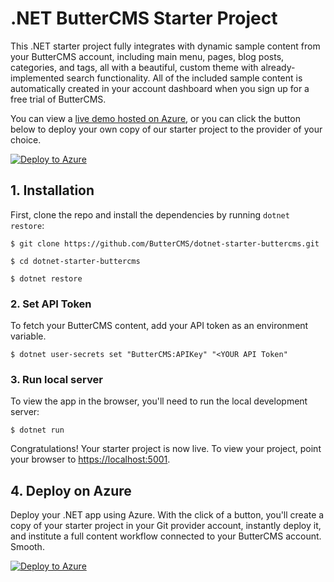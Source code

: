# .NET ButterCMS Starter Project

This .NET starter project fully integrates with dynamic sample content from your ButterCMS account, including main menu, pages, blog posts, categories, and tags, all with a beautiful, custom theme with already-implemented search functionality. All of the included sample content is automatically created in your account dashboard when you sign up for a free trial of ButterCMS.

You can view a [live demo hosted on Azure](https://dotnet-starter-buttercms.azurewebsites.net), or you can click the button below to deploy your own copy of our starter project to the provider of your choice.

[![Deploy to Azure](https://aka.ms/deploytoazurebutton)](https://portal.azure.com/#create/Microsoft.Template/uri/https%3A%2F%2Fraw.githubusercontent.com%2Fvlnevyhosteny%2FButterCMS.Starter%2Fmain%2F.azure%2Ftemplate%2Ftemplate.json)

## 1. Installation

First, clone the repo and install the dependencies by running `dotnet restore`:

```console
$ git clone https://github.com/ButterCMS/dotnet-starter-buttercms.git

$ cd dotnet-starter-buttercms

$ dotnet restore
```

### 2. Set API Token

To fetch your ButterCMS content, add your API token as an environment variable.

```console
$ dotnet user-secrets set "ButterCMS:APIKey" "<YOUR API Token"
```

### 3. Run local server

To view the app in the browser, you'll need to run the local development server:

```console
$ dotnet run
```

Congratulations! Your starter project is now live. To view your project, point your browser to [https://localhost:5001](https://localhost:5001).

## 4. Deploy on Azure

Deploy your .NET app using Azure. With the click of a button, you'll create a copy of your starter project in your Git provider account, instantly deploy it, and institute a full content workflow connected to your ButterCMS account. Smooth.

[![Deploy to Azure](https://aka.ms/deploytoazurebutton)](https://portal.azure.com/#create/Microsoft.Template/uri/https%3A%2F%2Fraw.githubusercontent.com%2Fvlnevyhosteny%2FButterCMS.Starter%2Fmain%2F.azure%2Ftemplate%2Ftemplate.json)
